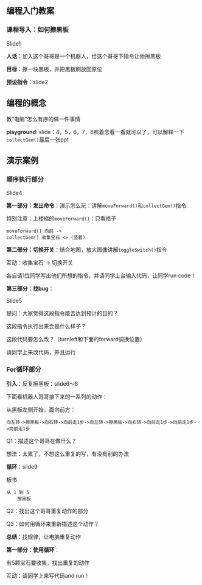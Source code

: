 ## 编程入门教案



### 课程导入：如何擦黑板

Slide1 

**人话**：加入这个哥哥是一个机器人，给这个哥哥下指令让他擦黑板

**目标**：擦一块黑板，并把黑板刷放回原位

**预设指令**：slide2



## 编程的概念

教“电脑”怎么有序的做一件事情

**playground**: slide：4，5，6，7，8照着念看一看就可以了，可以解释一下`collectGem()`最后一张ppt





## 演示案例



### 顺序执行部分

Slide4 

**第一部分：发出命令**：演示怎么玩：讲解`moveForward()`和`collectGem()`指令

特别注意：上楼梯的`moveForward()`：只看格子



```
moveForward() 向前 ->
collectGem() 收集宝石 <> (竖着)
```



**第二部分：切换开关**：结合地图，放大图像讲解`toggleSwitch()`指令



互动：收集宝石 -> 切换开关

各自请1位同学写出他们所想的指令，并请同学上台输入代码，让同学run code！



**第三部分：找bug**：

Slide5 

提问：大家觉得这段指令能否达到预计的目的？

这段指令执行出来会是什么样子？

这段代码要怎么改？（turnleft和下面的forward调换位置）

请同学上来改代码，并且运行



### For循环部分

**引入**：反复擦黑板：slide6～8

下面看机器人哥哥接下来的一系列的动作：

从黑板左侧开始，面向前方：

```
向左转->擦黑板->向右转->向前走1步->向左转->擦黑板->向右转->向前走1步->向前走1步->向前走1步
```

Q1：描述这个哥哥在做什么？

想法：太累了，不想这么重复的写，有没有别的办法

**循环**：slide9

板书

```
从 1 到 5
	擦黑板
```



Q2：找出这个哥哥重复动作的部分

Q3：如何用循环来重新描述这个动作？

**总结**：找规律，让电脑重复动作

**第一部分：使用循环**：

有5颗宝石要收集，找出重复的动作

互动：请同学上来写代码and run！





